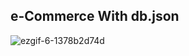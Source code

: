 ## e-Commerce With db.json

![ezgif-6-1378b2d74d](https://github.com/sibergold/ECommerceWithJS/assets/111015033/fb6d2862-c7d3-4091-a20c-095fb106a94a)
